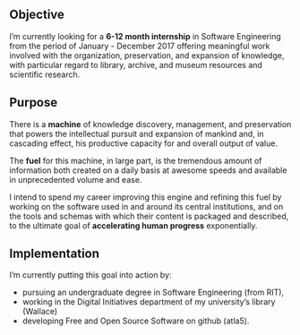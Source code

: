 ## Objective ##

I’m currently looking for a **6-12 month internship** in Software Engineering
from the period of January - December 2017 offering meaningful work involved
with the organization, preservation, and expansion of knowledge, with particular
regard to library, archive, and museum resources and scientific research.

## Purpose ##

There is a **machine** of knowledge discovery, management, and preservation that
powers the intellectual pursuit and expansion of mankind and, in cascading
effect, his productive capacity for and overall output of value.

The **fuel** for this machine, in large part, is the tremendous amount of
information both created on a daily basis at awesome speeds and available in
unprecedented volume and ease.

I intend to spend my career improving this engine and refining this fuel by
working on the software used in and around its central institutions, and on the
tools and schemas with which their content is packaged and described, to the
ultimate goal of **accelerating human progress** exponentially.  

## Implementation ##

I’m currently putting this goal into action by:
- pursuing an undergraduate degree in Software Engineering (from RIT),
- working in the Digital Initiatives department of my university’s library (Wallace)
- developing Free and Open Source Software on github (atla5).
